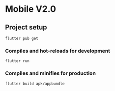 # Mobile V2.0

## Project setup
```
flutter pub get
```

### Compiles and hot-reloads for development
```
flutter run
```

### Compiles and minifies for production
```
flutter build apk/appbundle
```
